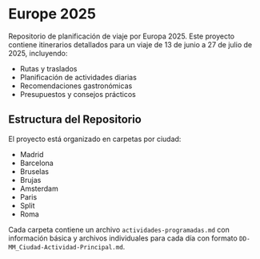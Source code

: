 # Europe 2025

Repositorio de planificación de viaje por Europa 2025. Este proyecto contiene itinerarios detallados para un viaje de 13 de junio a 27 de julio de 2025, incluyendo:

- Rutas y traslados
- Planificación de actividades diarias
- Recomendaciones gastronómicas
- Presupuestos y consejos prácticos

## Estructura del Repositorio

El proyecto está organizado en carpetas por ciudad:
- Madrid
- Barcelona
- Bruselas
- Brujas
- Amsterdam
- Paris
- Split
- Roma

Cada carpeta contiene un archivo `actividades-programadas.md` con información básica y archivos individuales para cada día con formato `DD-MM_Ciudad-Actividad-Principal.md`.